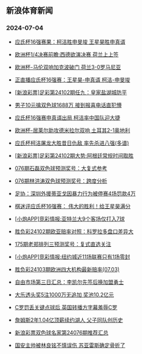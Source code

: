 ## 新浪体育新闻 
### 2024-07-04

+ [应氏杯16强赛果：柯洁胜申旻埈 王星昊胜申真谞](https://sports.sina.com.cn/go/2024-07-03/doc-incavyqn8322166.shtml)

+ [欧洲杯1/4决赛前瞻:西德欲演决赛 荷兰上上签](https://sports.sina.com.cn/l/2024-07-03/doc-incavpys8476933.shtml)

+ [欧洲杯-马伦双响加克波破门 荷兰3-0罗马尼亚](https://sports.sina.com.cn/g/pl/2024-07-03/doc-incavpym6868094.shtml)

+ [正直播应氏杯16强赛：王星昊-申真谞 柯洁-申旻埈](https://sports.sina.com.cn/go/2024-07-03/doc-incavpys8511062.shtml)

+ [[新浪彩票]足彩第24102期任九：皇家盐湖城防平](https://sports.sina.com.cn/l/2024-07-03/doc-incavisp6946539.shtml)

+ [男子10元擒双色球1688万 接到报喜电话直犯懵](https://sports.sina.com.cn/l/2024-07-03/doc-incavckr7036132.shtml)

+ [应氏杯16强赛申真谞出局 柯洁率中国队迎大捷](https://sports.sina.com.cn/go/2024-07-03/doc-incavyqf6760497.shtml)

+ [欧洲杯-居莱尔助攻德米拉尔双响 土耳其2-1奥地利](https://sports.sina.com.cn/g/pl/2024-07-03/doc-incavpym6870197.shtml)

+ [应氏杯柯洁屠龙大胜昔日仇敌 率先杀进八强(多谱)](https://sports.sina.com.cn/go/2024-07-03/doc-incavuhi6834114.shtml)

+ [[新浪彩票]足彩第24102期大势:阿根廷常规时间取胜](https://sports.sina.com.cn/l/2024-07-03/doc-incavisp6945047.shtml)

+ [076期石磊双色球预测奖号：大复式参考](https://sports.sina.com.cn/l/2024-07-03/doc-incavyqf6714445.shtml)

+ [076期林洪涛双色球预测奖号：跨度分析](https://sports.sina.com.cn/l/2024-07-03/doc-incavyqf6714166.shtml)

+ [足协：深圳外援蒂亚戈因暴力行为被停赛4场罚款4万](https://sports.sina.com.cn/china/2024-07-03/doc-incavyqf6744265.shtml)

+ [棋迷评应氏杯16强赛： 伟大的胜利！给王星昊满分](https://sports.sina.com.cn/go/2024-07-03/doc-incawewc6647713.shtml)

+ [[小炮APP]竞彩情报:亚特兰大9个客场仅打入7球](https://sports.sina.com.cn/l/2024-07-03/doc-incavpys8489432.shtml)

+ [胜负彩24102期欧亚赔率对照：科罗拉多盘口差异大](https://sports.sina.com.cn/l/2024-07-03/doc-incavisp6981047.shtml)

+ [175期老郑排列三预测奖号：复式直选关注](https://sports.sina.com.cn/l/2024-07-03/doc-incavuhi6826894.shtml)

+ [[小炮APP]竞彩情报:纽约城近11场联赛只有1场零封](https://sports.sina.com.cn/l/2024-07-03/doc-incavpym6873685.shtml)

+ [胜负彩24103期欧洲四大机构最新赔率(07.03)](https://sports.sina.com.cn/l/2024-07-03/doc-incavpym6887761.shtml)

+ [自由市场第三日汇总：李凯尔先签后换加盟勇士](https://sports.sina.com.cn/basketball/nba/2024-07-03/doc-incawrmx6474374.shtml)

+ [大乐透头奖5注1000万无追加 奖池10.2亿元](https://sports.sina.com.cn/l/2024-07-03/doc-incawmeh8201685.shtml)

+ [C罗罚丢关键点球后 英国转播方字幕羞辱C罗](https://sports.sina.com.cn/global/europe/2024-07-03/doc-incavisu8553319.shtml)

+ [詹姆斯2年1.04亿顶薪续约湖人 父子同队创历史](https://sports.sina.com.cn/basketball/nba/2024-07-03/doc-incawmcz6567653.shtml)

+ [新浪彩票双色球名家第24076期推荐汇总](https://sports.sina.com.cn/l/2024-07-03/doc-incavyqf6722519.shtml)

+ [国安主帅被林良铭不慎误伤 苏亚雷斯确定骨折了](https://sports.sina.com.cn/china/2024-07-03/doc-incavyqf6750919.shtml)

